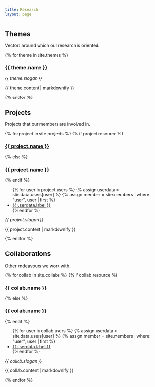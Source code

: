 ```yaml
---
title: Research
layout: page
---
```


<h2>Themes</h2>

Vectors around which our research is oriented.

{% for theme in site.themes %}
  <h3>{{ theme.name }}</h3>
  <p><i>{{ theme.slogan }}</i></p>
  <p>{{ theme.content | markdownify }}</p>
{% endfor %}

<h2>Projects</h2>

Projects that our members are involved in.

{% for project in site.projects %}
  {% if project.resource %}
  <h3><a href="{{ project.resource }}">{{ project.name }}</a></h3>
  {% else %}
  <h3>{{ project.name }}</h3>
  {% endif %}
  <ul class="datalist">{% for user in project.users %}
    {% assign userdata = site.data.users[user] %}
    {% assign member = site.members | where: "user", user | first %}
    <li><a href="{{ member.url }}">{{ userdata.label }}</a></li>
  {% endfor %}</ul>
  <p><i>{{ project.slogan }}</i></p>
  <p>{{ project.content | markdownify }}</p>
{% endfor %}

<h2>Collaborations</h2>

Other endeavours we work with.

{% for collab in site.collabs %}
  {% if collab.resource %}
  <h3><a href="{{ collab.resource }}">{{ collab.name }}</a></h3>
  {% else %}
  <h3>{{ collab.name }}</h3>
  {% endif %}
  <ul class="datalist">{% for user in collab.users %}
    {% assign userdata = site.data.users[user] %}
    {% assign member = site.members | where: "user", user | first %}
    <li><a href="{{ member.url }}">{{ userdata.label }}</a></li>
  {% endfor %}</ul>
  <p><i>{{ collab.slogan }}</i></p>
  <p>{{ collab.content | markdownify }}</p>
{% endfor %}
